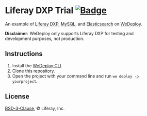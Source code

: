 # Liferay DXP Trial [![Badge](https://img.shields.io/badge/built%20with-wedeploy-00d46a.svg?style=flat)](http://wedeploy.com)

An example of [Liferay DXP](https://liferay.com), [MySQL](https://hub.docker.com/_/mysql/), and [Elasticsearch](https://hub.docker.com/_/elasticsearch/) on [WeDeploy](https://wedeploy.com/).

**Disclaimer:** WeDeploy only supports Liferay DXP for testing and development purposes, not production.

## Instructions

1. Install the [WeDeploy CLI](https://wedeploy.com/docs/intro/using-the-command-line/).
2. Clone this repository.
3. Open the project with your command line and run `we deploy -p yourproject`.

## License

[BSD-3-Clause](./LICENSE.md), © Liferay, Inc.
